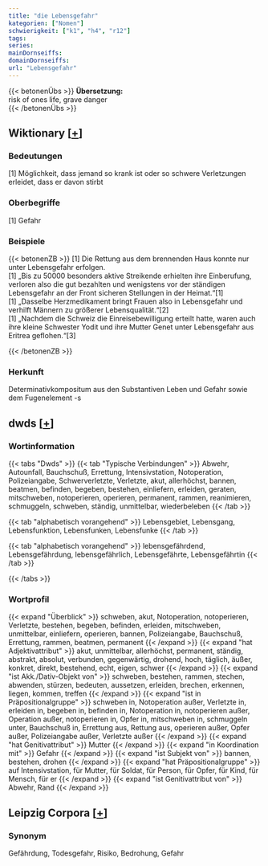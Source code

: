 ```yaml
---
title: "die Lebensgefahr"
kategorien: ["Nomen"]
schwierigkeit: ["k1", "h4", "r12"]
tags:
series:
mainDornseiffs:
domainDornseiffs:
url: "Lebensgefahr"
---
```


{{< betonenÜbs >}}
**Übersetzung:**  
risk of ones life, grave  danger  
{{< /betonenÜbs >}}

## Wiktionary [[+](https://de.wiktionary.org/wiki/Lebensgefahr)]

### Bedeutungen
[1] Möglichkeit, dass jemand so krank ist oder so schwere Verletzungen erleidet, dass er davon stirbt  

### Oberbegriffe
[1] Gefahr  

### Beispiele
{{< betonenZB >}}
[1] Die Rettung aus dem brennenden Haus konnte nur unter Lebensgefahr erfolgen.  
[1] „Bis zu 50000 besonders aktive Streikende erhielten ihre Einberufung, verloren also die gut bezahlten und wenigstens vor der ständigen Lebensgefahr an der Front sicheren Stellungen in der Heimat.“[1]  
[1] „Dasselbe Herzmedikament bringt Frauen also in Lebensgefahr und verhilft Männern zu größerer Lebensqualität.“[2]  
[1] „Nachdem die Schweiz die Einreisebewilligung erteilt hatte, waren auch ihre kleine Schwester Yodit und ihre Mutter Genet unter Lebensgefahr aus Eritrea geflohen.“[3]  

{{< /betonenZB >}}
### Herkunft
Determinativkompositum aus den Substantiven Leben und Gefahr sowie dem Fugenelement -s  



## dwds [[+](https://www.dwds.de/wb/Lebensgefahr)]

### Wortinformation
{{< tabs "Dwds" >}}
{{< tab "Typische Verbindungen" >}}
Abwehr, Autounfall, Bauchschuß, Errettung, Intensivstation, Notoperation, Polizeiangabe, Schwerverletzte, Verletzte, akut, allerhöchst, bannen, beatmen, befinden, begeben, bestehen, einliefern, erleiden, geraten, mitschweben, notoperieren, operieren, permanent, rammen, reanimieren, schmuggeln, schweben, ständig, unmittelbar, wiederbeleben
{{< /tab >}}

{{< tab "alphabetisch vorangehend" >}}
Lebensgebiet, Lebensgang, Lebensfunktion, Lebensfunken, Lebensfunke
{{< /tab >}}

{{< tab "alphabetisch vorangehend" >}}
lebensgefährdend, Lebensgefährdung, lebensgefährlich, Lebensgefährte, Lebensgefährtin
{{< /tab >}}

{{< /tabs >}}

### Wortprofil
{{< expand "Überblick" >}} schweben, akut, Notoperation, notoperieren, Verletzte, bestehen, begeben, befinden, erleiden, mitschweben, unmittelbar, einliefern, operieren, bannen, Polizeiangabe, Bauchschuß, Errettung, rammen, beatmen, permanent {{< /expand >}}
{{< expand "hat Adjektivattribut" >}} akut, unmittelbar, allerhöchst, permanent, ständig, abstrakt, absolut, verbunden, gegenwärtig, drohend, hoch, täglich, äußer, konkret, direkt, bestehend, echt, eigen, schwer {{< /expand >}}
{{< expand "ist Akk./Dativ-Objekt von" >}} schweben, bestehen, rammen, stechen, abwenden, stürzen, bedeuten, aussetzen, erleiden, brechen, erkennen, liegen, kommen, treffen {{< /expand >}}
{{< expand "ist in Präpositionalgruppe" >}} schweben in, Notoperation außer, Verletzte in, erleiden in, begeben in, befinden in, Notoperation in, notoperieren außer, Operation außer, notoperieren in, Opfer in, mitschweben in, schmuggeln unter, Bauchschuß in, Errettung aus, Rettung aus, operieren außer, Opfer außer, Polizeiangabe außer, Verletzte außer {{< /expand >}}
{{< expand "hat Genitivattribut" >}} Mutter {{< /expand >}}
{{< expand "in Koordination mit" >}} Gefahr {{< /expand >}}
{{< expand "ist Subjekt von" >}} bannen, bestehen, drohen {{< /expand >}}
{{< expand "hat Präpositionalgruppe" >}} auf Intensivstation, für Mutter, für Soldat, für Person, für Opfer, für Kind, für Mensch, für er {{< /expand >}}
{{< expand "ist Genitivattribut von" >}} Abwehr, Rand {{< /expand >}}

## Leipzig Corpora [[+](https://corpora.uni-leipzig.de/en/res?word=Lebensgefahr&corpusId=deu_newscrawl-public_2018)]


### Synonym
Gefährdung, Todesgefahr, Risiko, Bedrohung, Gefahr

